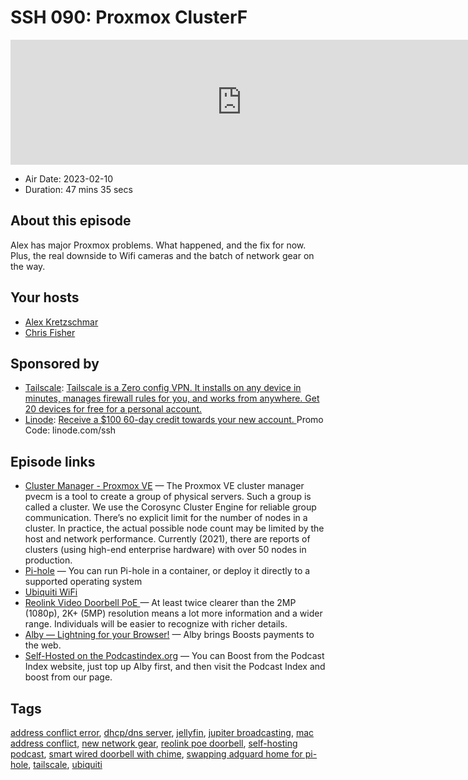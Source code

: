 # SSH 090: Proxmox ClusterF

<iframe src="https://player.fireside.fm/v2/dUlrHQih+OiokuEtC?theme=dark" width="740" height="200" frameborder="0" scrolling="no"></iframe>

* Air Date: 2023-02-10
* Duration: 47 mins 35 secs

## About this episode

Alex has major Proxmox problems. What happened, and the fix for now. Plus, the real downside to Wifi cameras and the batch of network gear on the way.

## Your hosts
* [Alex Kretzschmar](https://selfhosted.show/hosts/alexktz)
* [Chris Fisher](https://selfhosted.show/hosts/chrislas)

## Sponsored by

  * [Tailscale](http://tailscale.com/selfhosted): [Tailscale is a Zero config VPN. It installs on any device in minutes, manages firewall rules for you, and works from anywhere. Get 20 devices for free for a personal account. ](http://tailscale.com/selfhosted)
  * [Linode](https://linode.com/ssh): [Receive a $100 60-day credit towards your new account. ](https://linode.com/ssh) Promo Code: linode.com/ssh



## Episode links

  * [Cluster Manager - Proxmox VE](https://pve.proxmox.com/wiki/Cluster_Manager "Cluster Manager - Proxmox VE") — The Proxmox VE cluster manager pvecm is a tool to create a group of physical servers. Such a group is called a cluster. We use the Corosync Cluster Engine for reliable group communication. There’s no explicit limit for the number of nodes in a cluster. In practice, the actual possible node count may be limited by the host and network performance. Currently (2021), there are reports of clusters (using high-end enterprise hardware) with over 50 nodes in production.
  * [Pi-hole](https://pi-hole.net/ "Pi-hole") — You can run Pi-hole in a container, or deploy it directly to a supported operating system 
  * [Ubiquiti WiFi](https://ui.com/wi-fi "Ubiquiti WiFi")
  * [Reolink Video Doorbell PoE ](https://reolink.com/us/product/reolink-video-doorbell/ "Reolink Video Doorbell PoE ") — At least twice clearer than the 2MP (1080p), 2K+ (5MP) resolution means a lot more information and a wider range. Individuals will be easier to recognize with richer details.
  * [Alby — Lightning for your Browser!](https://getalby.com/ "Alby — Lightning for your Browser!") — Alby brings Boosts payments to the web.
  * [Self-Hosted on the Podcastindex.org](https://podcastindex.org/podcast/830124 "Self-Hosted on the Podcastindex.org") — You can Boost from the Podcast Index website, just top up Alby first, and then visit the Podcast Index and boost from our page.



## Tags

[address conflict error](https://selfhosted.show/tags/address%20conflict%20error), [dhcp/dns server](https://selfhosted.show/tags/dhcp%2Fdns%20server), [jellyfin](https://selfhosted.show/tags/jellyfin), [jupiter broadcasting](https://selfhosted.show/tags/jupiter%20broadcasting), [mac address conflict](https://selfhosted.show/tags/mac%20address%20conflict), [new network gear](https://selfhosted.show/tags/new%20network%20gear), [reolink poe doorbell](https://selfhosted.show/tags/reolink%20poe%20doorbell), [self-hosting podcast](https://selfhosted.show/tags/self-hosting%20podcast), [smart wired doorbell with chime](https://selfhosted.show/tags/smart%20wired%20doorbell%20with%20chime), [swapping adguard home for pi-hole](https://selfhosted.show/tags/swapping%20adguard%20home%20for%20pi-hole), [tailscale](https://selfhosted.show/tags/tailscale), [ubiquiti](https://selfhosted.show/tags/ubiquiti)